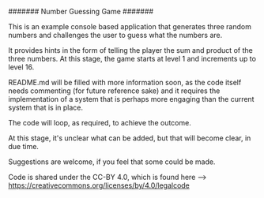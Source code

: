 #######  Number Guessing Game #######

This is an example console based application that generates three random numbers and challenges the user to guess what the numbers are.

It provides hints in the form of telling the player the sum and product of the three numbers. At this stage, the game starts at level 1 and increments up to level 16.

README.md will be filled with more information soon, as the code itself needs commenting (for future reference sake) and it requires the implementation of a system that
is perhaps more engaging than the current system that is in place.

The code will loop, as required, to achieve the outcome.

At this stage, it's unclear what can be added, but that will become clear, in due time.

Suggestions are welcome, if you feel that some could be made.

Code is shared under the CC-BY 4.0, which is found here --> https://creativecommons.org/licenses/by/4.0/legalcode
